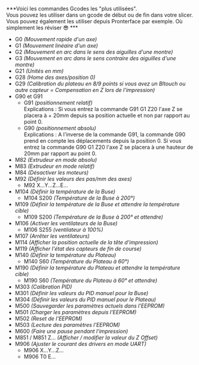 ***Voici les commandes Gcodes les "plus utilisées".  
Vous pouvez les utiliser dans un gcode de début ou de fin dans votre slicer.  
Vous pouvez également les utiliser depuis Pronterface par exemple.
Où simplement les réviser 😎 ***  

- G0 *(Mouvement rapide d'un axe)*
- G1 *(Mouvement linéaire d'un axe)*
- G2 *(Mouvement en arc dans le sens des aiguilles d'une montre)*
- G3 *(Mouvement en arc dans le sens contraire des aiguilles d'une montre)*
- G21 *(Unités en mm)*
- G28 *(Home des axes/position 0)*
- G29 *(Calibration du plateau en 8/9 points si vous avez un Bltouch ou autre capteur = Compensation en Z lors de l'impression)*
- G90 et G91     
    - G91 *(positionnement relatif)*  
Explications : Si vous entrez la commande G91 G1 Z20 l'axe Z se placera à + 20mm depuis sa position actuelle et non par rapport au point 0.
    - G90 *(positionnement absolu)*  
Explications : A l'inverse de la commande G91, la commande G90 prend en compte les déplacements depuis la position 0.
Si vous entrez la commande G90 G1 Z20 l'axe Z se placera à une hauteur de 20mm par rapport au point 0.
- M82 *(Extrudeur en mode absolu)*
- M83 *(Extrudeur en mode relatif)*
- M84 *(Désactiver les moteurs)*
- M92 *(Définir les valeurs des pas/mm des axes)*
    - M92 X...Y...Z...E...
- M104 *(Définir la température de la Buse)*
    - M104 S200 *(Température de la Buse à 200°)*
- M109 *(Définir la température de la Buse et attendre la température cible)*
    - M109 S200 *(Température de la Buse à 200° et attendre)*
- M106 *(Activer les ventilateurs de la Buse)*
    - M106 S255 *(ventilateur à 100%)*
- M107 *(Arrêter les ventilateurs)*
- M114 *(Afficher la position actuelle de la tête d'impression)*
- M119 *(Afficher l'état des capteurs de fin de course)*
- M140 *(Définir la température du Plateau)*
    - M140 S60 *(Température du Plateau à 60°)*
- M190 *(Définir la température du Plateau et attendre la température cible)*
    - M190 S60 *(Température du Plateau à 60° et attendre)*
- M303 *(Calibration PID)*
- M301 *(Définir les valeurs du PID manuel pour la Buse)*
- M304 *(Définir les valeurs du PID manuel pour le Plateau)*
- M500 *(Sauvegarder les paramètres actuels dans l'EEPROM)*
- M501 *(Charger les paramètres depuis l'EEPROM)*
- M502 *(Reset de l'EEPROM)*
- M503 *(Lecture des paramètres l'EEPROM)*
- M600 *(Faire une pause pendant l'impression)*
- M851 / M851 Z... *(Afficher / modifier la valeur du Z Offset)*
- M906 *(Ajuster le courant des drivers en mode UART)*
    - M906 X...Y...Z...
    - M906 T0 E...



